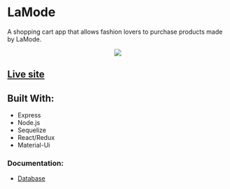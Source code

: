# LaMode

A shopping cart app that allows fashion lovers to purchase products made by LaMode.

<p align="center">
  <img src="https://github.com/Maivw/LaMode-front2/blob/master/recordingLaMode.gif?raw=true"/>
</p>

## [Live site](https://lamodefrontend2.herokuapp.com)

## Built With:

- Express
- Node.js
- Sequelize
- React/Redux
- Material-Ui

### Documentation:

- [Database](https://github.com/Maivw/LaMode_back)
